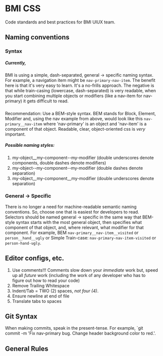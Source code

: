 # BMI CSS

Code standards and best practices for BMI UIUX team.

## Naming conventions

### Syntax

##### Currently,

BMI is using a simple, dash-separated, general -> specific naming syntax.  For example, a navigation item might be `nav-primary-nav-item`.  The benefit here is that it's very easy to learn.  It's a no-frills approach.  The negative is that while train-casing (lowercase, dash-separated) is very readable, when you start combining multiple objects or modifiers (like a nav-item for nav-primary) it gets difficult to read.

#####

Recommendation: Use a BEM-style syntax.  BEM stands for Block, Element, Modifier and, using the nav example from above, would look like this `nav-primary__nav-item` where 'nav-primary' is an object and 'nav-item' is a component of that object.  Readable, clear, object-oriented css is *very* important.

##### Possible naming styles:

1. my-object__my-component--my-modifier (double underscores denote components, double dashes denote modifiers)
2. my-object--my-component--my-modifier (double dashes denote separation)
3. my-object__my-component__my-modifier (double underscores denote separation)

### General -> Specific

There is no longer a need for machine-readable semantic naming conventions.  So, choose one that is easiest for developers to read.  Selectors should be named general -> specific in the same way that BEM-style syntax starts with the most general object, then specifies what component of that object, and, where relevant, what modifier for that component.  For example, BEM `nav-primary__nav-item__visited` or `person__hand__ugly` or Simple Train-case: `nav-primary-nav-item-visited` or `person-hand-ugly`.

## Editor configs, etc.

1. Use comments!!!  Comments slow down your *immediate* work but, speed up all *future* work (including the work of any developer who has to figure out how to read your code)
2. Remove Trailing Whitespace
3. Indent/Tab = TWO (2) spaces, *not four (4)*.
4. Ensure newline at end of file
5. Translate tabs to spaces

## Git Syntax

When making commits, speak in the present-tense.  For example, `git commit -m 'Fix nav-primary bug.  Change header background color to red.'.

## General Rules
